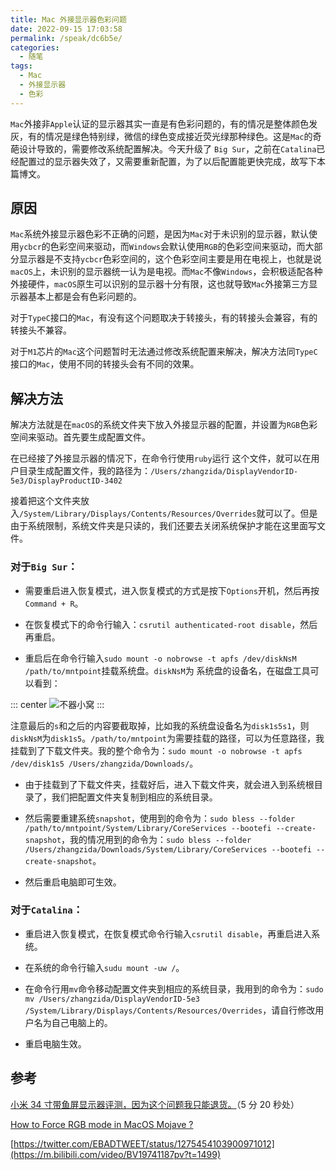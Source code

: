 ```yaml
---
title: Mac 外接显示器色彩问题
date: 2022-09-15 17:03:58
permalink: /speak/dc6b5e/
categories:
  - 随笔
tags:
  - Mac
  - 外接显示器
  - 色彩
---
```


`Mac`外接非`Apple`认证的显示器其实一直是有色彩问题的，有的情况是整体颜色发灰，有的情况是绿色特别绿，微信的绿色变成接近荧光绿那种绿色。这是`Mac`的奇葩设计导致的，需要修改系统配置解决。今天升级了 `Big Sur`，之前在`Catalina`已经配置过的显示器失效了，又需要重新配置，为了以后配置能更快完成，故写下本篇博文。

<!-- more -->

## 原因

`Mac`系统外接显示器色彩不正确的问题，是因为`Mac`对于未识别的显示器，默认使用`ycbcr`的色彩空间来驱动，而`Windows`会默认使用`RGB`的色彩空间来驱动，而大部分显示器是不支持`ycbcr`色彩空间的，这个色彩空间主要是用在电视上，也就是说`macOS`上，未识别的显示器统一认为是电视。而`Mac`不像`Windows`，会积极适配各种外接硬件，`macOS`原生可以识别的显示器十分有限，这也就导致`Mac`外接第三方显示器基本上都是会有色彩问题的。

对于`TypeC`接口的`Mac`，有没有这个问题取决于转接头，有的转接头会兼容，有的转接头不兼容。

对于`M1`芯片的`Mac`这个问题暂时无法通过修改系统配置来解决，解决方法同`TypeC`接口的`Mac`，使用不同的转接头会有不同的效果。

## 解决方法

解决方法就是在`macOS`的系统文件夹下放入外接显示器的配置，并设置为`RGB`色彩空间来驱动。首先要生成配置文件。

在已经接了外接显示器的情况下，在命令行使用`ruby`运行 这个文件，就可以在用户目录生成配置文件，我的路径为：`/Users/zhangzida/DisplayVendorID-5e3/DisplayProductID-3402`

接着把这个文件夹放入`/System/Library/Displays/Contents/Resources/Overrides`就可以了。但是由于系统限制，系统文件夹是只读的，我们还要去关闭系统保护才能在这里面写文件。

### 对于`Big Sur`：

- 需要重启进入恢复模式，进入恢复模式的方式是按下`Options`开机，然后再按`Command + R`。

- 在恢复模式下的命令行输入：`csrutil authenticated-root disable`，然后再重启。

- 重启后在命令行输入`sudo mount -o nobrowse -t apfs /dev/diskNsM /path/to/mntpoint`挂载系统盘。`diskNsM`为 系统盘的设备名，在磁盘工具可以看到：

::: center
![不器小窝](https://cdn.jsdelivr.net/gh/xingcxb/blog_img@blog1/%E9%9A%8F%E7%AC%94/1605265351257.png)
:::

注意最后的`s`和之后的内容要截取掉，比如我的系统盘设备名为`disk1s5s1`，则`diskNsM`为`disk1s5`。`/path/to/mntpoint`为需要挂载的路径，可以为任意路径，我挂载到了下载文件夹。我的整个命令为：`sudo mount -o nobrowse -t apfs /dev/disk1s5 /Users/zhangzida/Downloads/`。

- 由于挂载到了下载文件夹，挂载好后，进入下载文件夹，就会进入到系统根目录了，我们把配置文件夹复制到相应的系统目录。

- 然后需要重建系统`snapshot`，使用到的命令为：`sudo bless --folder /path/to/mntpoint/System/Library/CoreServices --bootefi --create-snapshot`，我的情况用到的命令为：`sudo bless --folder /Users/zhangzida/Downloads/System/Library/CoreServices --bootefi --create-snapshot`。

- 然后重启电脑即可生效。

### 对于`Catalina`：

- 重启进入恢复模式，在恢复模式命令行输入`csrutil disable`，再重启进入系统。

- 在系统的命令行输入`sudu mount -uw /`。

- 在命令行用`mv`命令移动配置文件夹到相应的系统目录，我用到的命令为：`sudo mv /Users/zhangzida/DisplayVendorID-5e3 /System/Library/Displays/Contents/Resources/Overrides`，请自行修改用户名为自己电脑上的。

- 重启电脑生效。

## 参考

[小米 34 寸带鱼屏显示器评测，因为这个问题我只能退货。](https://m.bilibili.com/video/BV19741187pv?t=1499)（5 分 20 秒处）

[How to Force RGB mode in MacOS Mojave ?](https://m.bilibili.com/video/BV19741187pv?t=1499)

[https://twitter.com/EBADTWEET/status/1275454103900971012](https://m.bilibili.com/video/BV19741187pv?t=1499)
